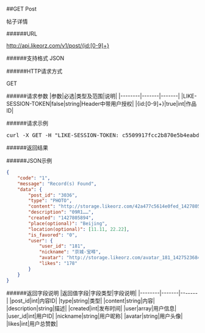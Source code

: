 ##GET Post

帖子详情

######URL

http://api.likeorz.com/v1/post/{id:[0-9]+}

######支持格式
JSON

######HTTP请求方式

GET

######请求参数
|参数|必选|类型及范围|说明|
|--------|-------|-------|
|LIKE-SESSION-TOKEN|false|string|Header中带用户授权|
|{id:[0-9]+}|true|int|作品ID|

######请求示例
<pre>
curl -X GET -H "LIKE-SESSION-TOKEN: c5509917fcc2b870e5b4eabd4de7cd39"  http://api.likeorz.com/v1/post/3036
</pre>
######返回结果

######JSON示例

```json
{
    "code": "1", 
    "message": "Record(s) Found", 
    "data": {
        "post_id": "3036", 
        "type": "PHOTO", 
        "content": "http://storage.likeorz.com/42a477c5614e0fed_1427805894_w_428_h_640_181.jpg", 
        "description": "09R1……", 
        "created": "1427805894",
        "place(optional)": "Beijing",
        "location(optional)": [11.11, 22.22],
        "is_favored": "0", 
        "user": {
            "user_id": "181", 
            "nickname": "京城-宝嘚", 
            "avatar": "http://storage.likeorz.com/avatar_181_1427523684.jpg", 
            "likes": "178"
        }
    }
}
```

######返回字段说明
|返回值字段|字段类型|字段说明|
|--------|-------|-------|
|post_id|int|内容ID|
|type|string|类型|
|content|string|内容|
|description|string|描述|
|created|int|发布时间|
|user|array|用户信息|
|user_id|int|用户ID|
|nickname|string|用户昵称|
|avatar|string|用户头像|
|likes|int|用户总赞数|
